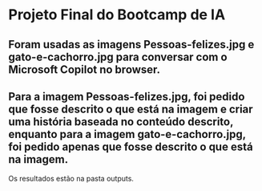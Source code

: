 # Projeto Final do Bootcamp de IA

Foram usadas as imagens Pessoas-felizes.jpg e gato-e-cachorro.jpg para conversar com o Microsoft Copilot no browser. 
-----------------------------------------------------------------------------------------------------------------------------------------------------------------------
Para a imagem Pessoas-felizes.jpg, foi pedido que fosse descrito o que está na imagem e criar uma história baseada no conteúdo descrito, enquanto para a imagem gato-e-cachorro.jpg, foi pedido apenas que fosse descrito o que está na imagem. 
-----------------------------------------------------------------------------------------------------------------------------------------------------------------------
Os resultados estão na pasta outputs.


